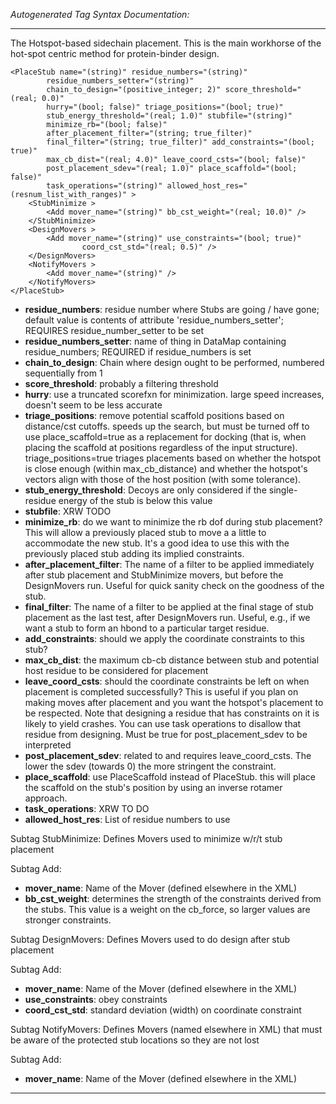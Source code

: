 _Autogenerated Tag Syntax Documentation:_

---
The Hotspot-based sidechain placement. This is the main workhorse of the hot-spot centric method for protein-binder design.

```
<PlaceStub name="(string)" residue_numbers="(string)"
        residue_numbers_setter="(string)"
        chain_to_design="(positive_integer; 2)" score_threshold="(real; 0.0)"
        hurry="(bool; false)" triage_positions="(bool; true)"
        stub_energy_threshold="(real; 1.0)" stubfile="(string)"
        minimize_rb="(bool; false)"
        after_placement_filter="(string; true_filter)"
        final_filter="(string; true_filter)" add_constraints="(bool; true)"
        max_cb_dist="(real; 4.0)" leave_coord_csts="(bool; false)"
        post_placement_sdev="(real; 1.0)" place_scaffold="(bool; false)"
        task_operations="(string)" allowed_host_res="(resnum_list_with_ranges)" >
    <StubMinimize >
        <Add mover_name="(string)" bb_cst_weight="(real; 10.0)" />
    </StubMinimize>
    <DesignMovers >
        <Add mover_name="(string)" use_constraints="(bool; true)"
                coord_cst_std="(real; 0.5)" />
    </DesignMovers>
    <NotifyMovers >
        <Add mover_name="(string)" />
    </NotifyMovers>
</PlaceStub>
```

-   **residue_numbers**: residue number where Stubs are going / have gone; default value is contents of attribute 'residue_numbers_setter'; REQUIRES residue_number_setter to be set
-   **residue_numbers_setter**: name of thing in DataMap containing residue_numbers; REQUIRED if residue_numbers is set
-   **chain_to_design**: Chain where design ought to be performed, numbered sequentially from 1
-   **score_threshold**: probably a filtering threshold
-   **hurry**: use a truncated scorefxn for minimization. large speed increases, doesn't seem to be less accurate
-   **triage_positions**: remove potential scaffold positions based on distance/cst cutoffs. speeds up the search, but must be turned off to use place_scaffold=true as a replacement for docking (that is, when placing the scaffold at positions regardless of the input structure). triage_positions=true triages placements based on whether the hotspot is close enough (within max_cb_distance) and whether the hotspot's vectors align with those of the host position (with some tolerance).
-   **stub_energy_threshold**: Decoys are only considered if the single-residue energy of the stub is below this value
-   **stubfile**: XRW TODO
-   **minimize_rb**: do we want to minimize the rb dof during stub placement? This will allow a previously placed stub to move a a little to accommodate the new stub. It's a good idea to use this with the previously placed stub adding its implied constraints.
-   **after_placement_filter**: The name of a filter to be applied immediately after stub placement and StubMinimize movers, but before the DesignMovers run. Useful for quick sanity check on the goodness of the stub.
-   **final_filter**: The name of a filter to be applied at the final stage of stub placement as the last test, after DesignMovers run. Useful, e.g., if we want a stub to form an hbond to a particular target residue.
-   **add_constraints**: should we apply the coordinate constraints to this stub?
-   **max_cb_dist**: the maximum cb-cb distance between stub and potential host residue to be considered for placement
-   **leave_coord_csts**: should the coordinate constraints be left on when placement is completed successfully? This is useful if you plan on making moves after placement and you want the hotspot's placement to be respected. Note that designing a residue that has constraints on it is likely to yield crashes. You can use task operations to disallow that residue from designing.  Must be true for post_placement_sdev to be interpreted
-   **post_placement_sdev**: related to and requires leave_coord_csts. The lower the sdev (towards 0) the more stringent the constraint.
-   **place_scaffold**: use PlaceScaffold instead of PlaceStub. this will place the scaffold on the stub's position by using an inverse rotamer approach.
-   **task_operations**: XRW TO DO
-   **allowed_host_res**: List of residue numbers to use


Subtag StubMinimize:   Defines Movers used to minimize w/r/t stub placement



Subtag Add:   

-   **mover_name**: Name of the Mover (defined elsewhere in the XML)
-   **bb_cst_weight**: determines the strength of the constraints derived from the stubs. This value is a weight on the cb_force, so larger values are stronger constraints.

Subtag DesignMovers:   Defines Movers used to do design after stub placement



Subtag Add:   

-   **mover_name**: Name of the Mover (defined elsewhere in the XML)
-   **use_constraints**: obey constraints
-   **coord_cst_std**: standard deviation (width) on coordinate constraint

Subtag NotifyMovers:   Defines Movers (named elsewhere in XML) that must be aware of the protected stub locations so they are not lost



Subtag Add:   

-   **mover_name**: Name of the Mover (defined elsewhere in the XML)

---
